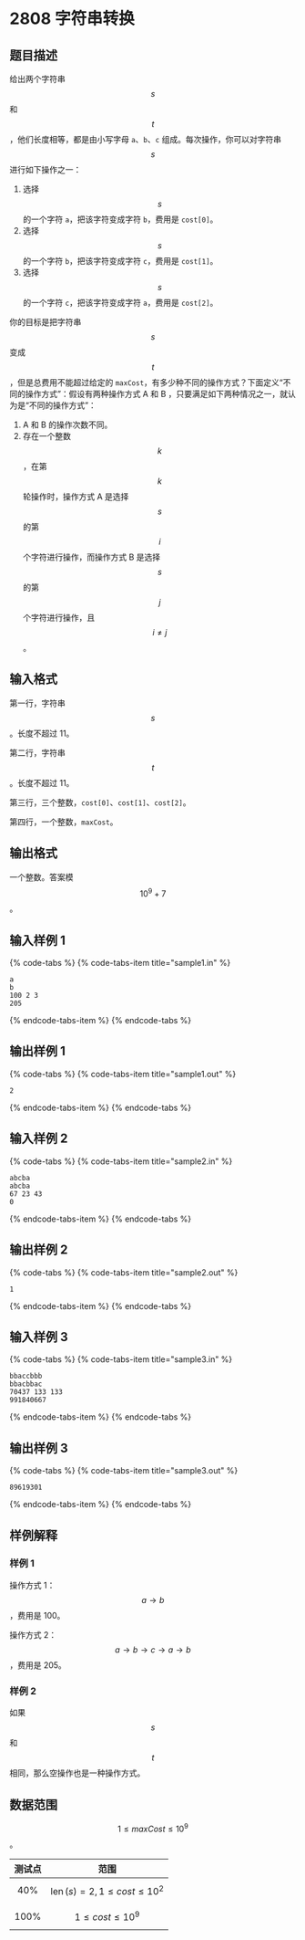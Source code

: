 # 2808 字符串转换

## 题目描述

给出两个字符串 $$s$$ 和 $$t$$，他们长度相等，都是由小写字母 `a`、`b`、`c` 组成。每次操作，你可以对字符串 $$s$$ 进行如下操作之一：

1. 选择 $$s$$ 的一个字符 `a`，把该字符变成字符 `b`，费用是 `cost[0]`。
2. 选择 $$s$$ 的一个字符 `b`，把该字符变成字符 `c`，费用是 `cost[1]`。
3. 选择 $$s$$ 的一个字符 `c`，把该字符变成字符 `a`，费用是 `cost[2]`。

你的目标是把字符串 $$s$$ 变成 $$t$$，但是总费用不能超过给定的 `maxCost`，有多少种不同的操作方式？下面定义“不同的操作方式”：假设有两种操作方式 A 和 B ，只要满足如下两种情况之一，就认为是“不同的操作方式”：

1. A 和 B 的操作次数不同。
2. 存在一个整数 $$k$$，在第 $$k$$ 轮操作时，操作方式 A 是选择 $$s$$ 的第 $$i$$ 个字符进行操作，而操作方式 B 是选择 $$s$$ 的第 $$j$$ 个字符进行操作，且 $$i \not = j$$。

## 输入格式

第一行，字符串 $$s$$。长度不超过 11。

第二行，字符串 $$t$$。长度不超过 11。

第三行，三个整数，`cost[0]`、`cost[1]`、`cost[2]`。

第四行，一个整数，`maxCost`。

## 输出格式

一个整数。答案模 $$10^9+7$$。

## 输入样例 1

{% code-tabs %}
{% code-tabs-item title="sample1.in" %}
```text
a
b
100 2 3
205
```
{% endcode-tabs-item %}
{% endcode-tabs %}

## 输出样例 1

{% code-tabs %}
{% code-tabs-item title="sample1.out" %}
```text
2
```
{% endcode-tabs-item %}
{% endcode-tabs %}

## 输入样例 2

{% code-tabs %}
{% code-tabs-item title="sample2.in" %}
```text
abcba
abcba
67 23 43
0
```
{% endcode-tabs-item %}
{% endcode-tabs %}

## 输出样例 2

{% code-tabs %}
{% code-tabs-item title="sample2.out" %}
```text
1
```
{% endcode-tabs-item %}
{% endcode-tabs %}

## 输入样例 3

{% code-tabs %}
{% code-tabs-item title="sample3.in" %}
```text
bbaccbbb
bbacbbac
70437 133 133
991840667
```
{% endcode-tabs-item %}
{% endcode-tabs %}

## 输出样例 3

{% code-tabs %}
{% code-tabs-item title="sample3.out" %}
```text
89619301
```
{% endcode-tabs-item %}
{% endcode-tabs %}

## 样例解释

### 样例 1

操作方式 1：$$a \rightarrow b$$，费用是 100。 

操作方式 2：$$a \rightarrow b \rightarrow c \rightarrow a \rightarrow b$$，费用是 205。

### 样例 2

如果 $$s$$ 和 $$t$$ 相同，那么空操作也是一种操作方式。

## 数据范围

$$1 \leq maxCost \leq 10^9$$。

| 测试点 | 范围 |
| :---: | :---: |
| 40% | $$\operatorname{len}(s)=2,\,1 \leq cost \leq 10^2$$ |
| 100% | $$1 \leq cost \leq 10^9$$ |

